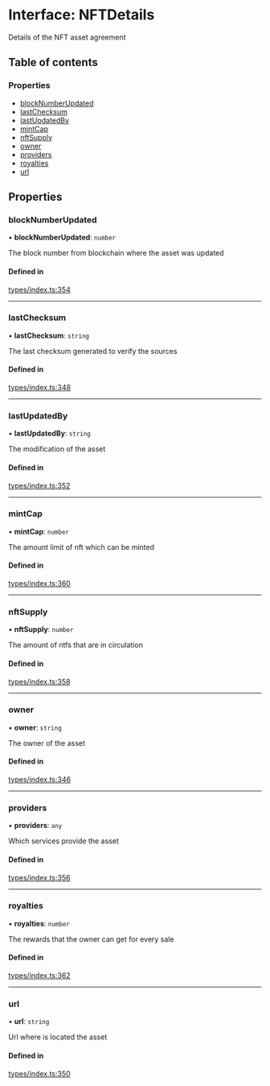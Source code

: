 # Interface: NFTDetails

Details of the NFT asset agreement

## Table of contents

### Properties

- [blockNumberUpdated](NFTDetails.md#blocknumberupdated)
- [lastChecksum](NFTDetails.md#lastchecksum)
- [lastUpdatedBy](NFTDetails.md#lastupdatedby)
- [mintCap](NFTDetails.md#mintcap)
- [nftSupply](NFTDetails.md#nftsupply)
- [owner](NFTDetails.md#owner)
- [providers](NFTDetails.md#providers)
- [royalties](NFTDetails.md#royalties)
- [url](NFTDetails.md#url)

## Properties

### blockNumberUpdated

• **blockNumberUpdated**: `number`

The block number from blockchain where the asset was updated

#### Defined in

[types/index.ts:354](https://github.com/nevermined-io/components-catalog/blob/47f3928/lib/src/types/index.ts#L354)

___

### lastChecksum

• **lastChecksum**: `string`

The last checksum generated to verify the sources

#### Defined in

[types/index.ts:348](https://github.com/nevermined-io/components-catalog/blob/47f3928/lib/src/types/index.ts#L348)

___

### lastUpdatedBy

• **lastUpdatedBy**: `string`

The modification of the asset

#### Defined in

[types/index.ts:352](https://github.com/nevermined-io/components-catalog/blob/47f3928/lib/src/types/index.ts#L352)

___

### mintCap

• **mintCap**: `number`

The amount limit of nft which can be minted

#### Defined in

[types/index.ts:360](https://github.com/nevermined-io/components-catalog/blob/47f3928/lib/src/types/index.ts#L360)

___

### nftSupply

• **nftSupply**: `number`

The amount of ntfs that are in circulation

#### Defined in

[types/index.ts:358](https://github.com/nevermined-io/components-catalog/blob/47f3928/lib/src/types/index.ts#L358)

___

### owner

• **owner**: `string`

The owner of the asset

#### Defined in

[types/index.ts:346](https://github.com/nevermined-io/components-catalog/blob/47f3928/lib/src/types/index.ts#L346)

___

### providers

• **providers**: `any`

Which services provide the asset

#### Defined in

[types/index.ts:356](https://github.com/nevermined-io/components-catalog/blob/47f3928/lib/src/types/index.ts#L356)

___

### royalties

• **royalties**: `number`

The rewards that the owner can get for every sale

#### Defined in

[types/index.ts:362](https://github.com/nevermined-io/components-catalog/blob/47f3928/lib/src/types/index.ts#L362)

___

### url

• **url**: `string`

Url where is located the asset

#### Defined in

[types/index.ts:350](https://github.com/nevermined-io/components-catalog/blob/47f3928/lib/src/types/index.ts#L350)
